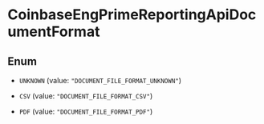 
# CoinbaseEngPrimeReportingApiDocumentFormat

## Enum


* `UNKNOWN` (value: `"DOCUMENT_FILE_FORMAT_UNKNOWN"`)

* `CSV` (value: `"DOCUMENT_FILE_FORMAT_CSV"`)

* `PDF` (value: `"DOCUMENT_FILE_FORMAT_PDF"`)



